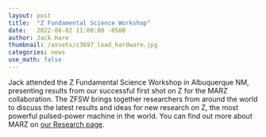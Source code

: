 ```yaml
---
layout: post
title:  "Z Fundamental Science Workshop"
date:   2022-08-02 11:00:00 -0500
author: Jack Hare
thumbnail: /assets/z3697_load_hardware.jpg
categories: news
use_math: false
---
```

Jack attended the Z Fundamental Science Workshop in Albuquerque NM, presenting results from our successful first shot on Z for the MARZ collaboration. The ZFSW brings together researchers from around the world to discuss the latest results and ideas for new research on Z, the most powerful pulsed-power machine in the world. You can find out more about MARZ on  [our Research page](/research/MARZ).